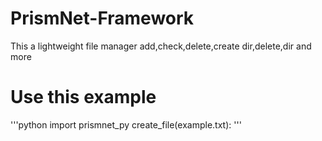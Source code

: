 # PrismNet-Framework
This a lightweight file manager add,check,delete,create dir,delete,dir and more
# Use this example
'''python
import prismnet_py
create_file(example.txt):
'''

